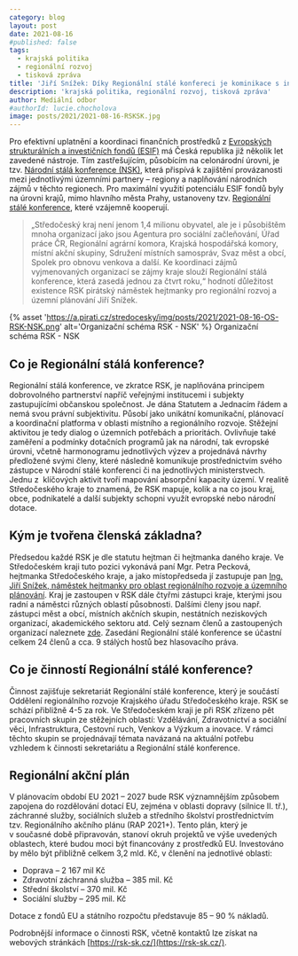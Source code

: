```yaml
---
category: blog
layout: post
date: 2021-08-16
#published: false
tags: 
  - krajská politika
  - regionální rozvoj
  - tisková zpráva
title: 'Jiří Snížek: Díky Regionální stálé konfereci je kominikace s institucemi v kraji efektivnější!'
description: 'krajská politika, regionální rozvoj, tisková zpráva'
author: Mediální odbor
#authorId: lucie.chocholova
image: posts/2021/2021-08-16-RSKSK.jpg
---
```


Pro efektivní uplatnění a koordinaci finančních prostředků z [Evropských strukturálních a investičních fondů (ESIF)](https://ec.europa.eu/regional_policy/cs/policy/what/glossary/e/esif) má Česká republika již několik let zavedené nástroje. Tím zastřešujícím, působícím na celonárodní úrovni, je tzv. [Národní stálá konference (NSK)](https://mmr.cz/cs/microsites/uzemni-dimenze/nsk), která přispívá k zajištění provázanosti mezi jednotlivými územními partnery – regiony a naplňování národních zájmů v těchto regionech. Pro maximální využití potenciálu ESIF fondů byly na úrovni krajů, mimo hlavního města Prahy, ustanoveny tzv. [Regionální stálé konference](https://mmr.cz/cs/microsites/uzemni-dimenze/rsk), které vzájemně kooperují.

> „Středočeský kraj není jenom 1,4 milionu obyvatel, ale je i působištěm mnoha organizací jako jsou Agentura pro sociální začleňování, Úřad práce ČR, Regionální agrární komora, Krajská hospodářská komory, místní akční skupiny, Sdružení místních samospráv, Svaz měst a obcí, Spolek pro obnovu venkova a další. Ke koordinaci zájmů vyjmenovaných organizací se zájmy kraje slouží Regionální stálá konference, která zasedá jednou za čtvrt roku,“ hodnotí důležitost existence RSK pirátský náměstek hejtmanky pro regionální rozvoj a územní plánování Jiří Snížek.

{% asset 'https://a.pirati.cz/stredocesky/img/posts/2021/2021-08-16-OS-RSK-NSK.png' alt='Organizační schéma RSK - NSK' %}
Organizační schéma RSK - NSK

## Co je Regionální stálá konference?
Regionální stálá konference, ve zkratce RSK, je naplňována principem dobrovolného partnerství napříč veřejnými institucemi i subjekty zastupujícími občanskou společnost. Je dána Statutem a Jednacím řádem a nemá svou právní subjektivitu. Působí jako unikátní komunikační, plánovací a koordinační platforma v oblasti místního a regionálního rozvoje. Stěžejní aktivitou je tedy dialog o územních potřebách a prioritách. Ovlivňuje také zaměření a podmínky dotačních programů jak na národní, tak evropské úrovni, včetně harmonogramu jednotlivých výzev a projednává návrhy předložené svými členy, které následně komunikuje prostřednictvím svého zástupce v Národní stálé konferenci či na jednotlivých ministerstvech. Jednu z  klíčových aktivit tvoří mapování absorpční kapacity území. V realitě Středočeského kraje to znamená, že RSK mapuje, kolik a na co jsou kraj, obce, podnikatelé a další subjekty schopni využít evropské nebo národní dotace.
## Kým je tvořena členská základna?
Předsedou každé RSK je dle statutu hejtman či hejtmanka daného kraje. Ve Středočeském kraji tuto pozici vykonává paní Mgr. Petra Pecková, hejtmanka Středočeského kraje, a jako místopředseda jí zastupuje pan [Ing. Jiří Snížek, náměstek hejtmanky pro oblast regionálního rozvoje a územního plánování](https://stredocesky.pirati.cz/lide/jiri-snizek/). Kraj je zastoupen v RSK dále čtyřmi zástupci kraje, kterými jsou radní a náměstci různých oblastí působnosti. Dalšími členy jsou např. zástupci měst a obcí, místních akčních skupin, nestátních neziskových organizací, akademického sektoru atd. Celý seznam členů a zastoupených organizací naleznete [zde](https://rsk-sk.cz/dokumenty/rsk/RSK_ScK_seznam_clenu.pdf). Zasedání Regionální stálé konference se účastní celkem 24 členů a cca. 9 stálých hostů bez hlasovacího práva.
## Co je činností Regionální stálé konference?
Činnost zajišťuje sekretariát Regionální stálé konference, který je součástí Oddělení regionálního rozvoje Krajského úřadu Středočeského kraje. RSK se schází přibližně 4-5 za rok. Ve Středočeském kraji je při RSK zřízeno pět pracovních skupin ze stěžejních oblastí: Vzdělávání, Zdravotnictví a sociální věci, Infrastruktura, Cestovní ruch, Venkov a Výzkum a inovace. V rámci těchto skupin se projednávají témata navázaná na aktuální potřebu vzhledem k činnosti sekretariátu a Regionální stálé konference.
## Regionální akční plán
V plánovacím období EU 2021 – 2027 bude RSK významnějším způsobem zapojena do rozdělování dotací EU, zejména v oblasti dopravy (silnice II. tř.), záchranné služby, sociálních služeb a středního školství prostřednictvím tzv. Regionálního akčního plánu (RAP 2021+). Tento plán, který je v současné době připravován, stanoví okruh projektů ve výše uvedených oblastech, které budou moci být financovány z prostředků EU. Investováno by mělo být přibližně celkem 3,2 mld. Kč, v členění na jednotlivé oblasti:
- Doprava – 2 167 mil Kč
- Zdravotní záchranná služba – 385 mil. Kč
- Střední školství – 370 mil. Kč
- Sociální služby – 295 mil. Kč

Dotace z fondů EU a státního rozpočtu představuje 85 – 90 % nákladů.

Podrobnější informace o činnosti RSK, včetně kontaktů lze získat na webových stránkách [https://rsk-sk.cz/](https://rsk-sk.cz/).
